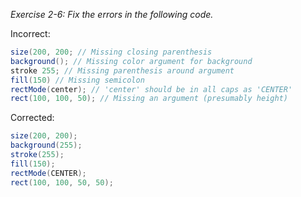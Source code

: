_Exercise 2-6: Fix the errors in the following code._

Incorrect:

```java
size(200, 200; // Missing closing parenthesis
background(); // Missing color argument for background
stroke 255; // Missing parenthesis around argument
fill(150) // Missing semicolon
rectMode(center); // 'center' should be in all caps as 'CENTER'
rect(100, 100, 50); // Missing an argument (presumably height)
```

Corrected:

```java
size(200, 200);
background(255);
stroke(255);
fill(150);
rectMode(CENTER);
rect(100, 100, 50, 50);
```
